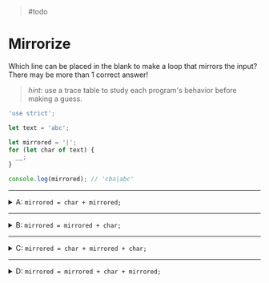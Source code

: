 > #todo

# Mirrorize

Which line can be placed in the blank to make a loop that mirrors the input? There may be more than 1 correct answer!

> _hint_: use a trace table to study each program's behavior before making a guess.

```js
'use strict';

let text = 'abc';

let mirrored = '|';
for (let char of text) {
  __;
}

console.log(mirrored); // 'cba|abc'
```

---

<details>
<summary>A: <code>mirrored = char + mirrored;</code></summary>
<br>

✖ Nope.

Close! This is line contains one half of the correct solution.

This is how you _reverse_ a string. The characters from `"abc"` will be added in order to the _front_ of the `mirrored` string. The final log will be:

- `"cba|"`

</details>

---

<details>
<summary>B: <code>mirrored = mirrored + char;</code></summary>
<br>

✖ Nope.

Close! This is line contains one half of the correct solution.

This line of code will just rebuild the original text one character at a time, adding each one to the _end_ of the growing string. The final log will be:

- `"|abc"`

</details>

---

<details>
<summary>C: <code>mirrored = char + mirrored + char;</code></summary>
<br>

✔ Correct!

With each iteration, this line of code will add the same character to both end of the `mirrored` string. The final result will be a string with the reversed text on the left, and the original text on the right:

- `"cba|abc"`

</details>

---

<details>
<summary>D: <code>mirrored = mirrored + char + mirrored;</code></summary>
<br>

✖ Nope.

Much cooler, but not correct. Can you figure out why the final log looks like this?

- `"|a|b|a|c|a|b|a|"`

</details>

